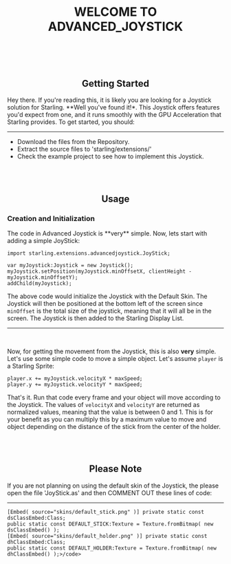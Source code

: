 <div align="center"> <h1>WELCOME TO ADVANCED_JOYSTICK<h1> </div>
<br/><br/>

<div align="center"><h2><strong>Getting Started</strong></h2></div>
Hey there. If you're reading this, it is likely you are looking for a Joystick solution for Starling. **Well you've 
found it!*. This Joystick offers features you'd expect from one, and it runs smoothly with the GPU Acceleration that 
Starling provides. To get started, you should:

----

- Download the files from the Repository.
- Extract the source files to 'starling/extensions/'
- Check the example project to see how to implement this Joystick.

<br/><br/>

<div align="center"><h2><strong>Usage</strong></h2></div>

<h3>Creation and Initialization</h3>
The code in Advanced Joystick is **very** simple. Now, lets start with adding a simple JoyStick:

<pre><code>import starling.extensions.advancedjoystick.JoyStick;

var myJoystick:Joystick = new Joystick();
myJoystick.setPosition(myJoystick.minOffsetX, clientHeight - myJoystick.minOffsetY);
addChild(myJoystick);
</code></pre>

The above code would initialize the Joystick with the Default Skin. The Joystick will then be positioned at the 
bottom left of the screen since `minOffset` is the total size of the joystick, meaning that it will all be in the 
screen. The Joystick is then added to the Starling Display List.

----
<br/>

Now, for getting the movement from the Joystick, this is also **very** simple. Let's use some simple code to move 
a simple object. Let's assume `player` is a Starling Sprite:

<pre><code>player.x += myJoystick.velocityX * maxSpeed;
player.y += myJoystick.velocityY * maxSpeed;
</code></pre>

That's it. Run that code every frame and your object will move according to the Joystick. The values of `velocityX` and 
`velocityY` are returned as normalized values, meaning that the value is between 0 and 1. This is for your benefit as 
you can multiply this by a maximum value to move and object depending on the distance of the stick from the center of 
the holder.

<br/><br/>

<div align="center"><h2><strong>Please Note</strong></h2></div>
If you are not planning on using the default skin of the Joystick, the please open the file 'JoyStick.as' and then
COMMENT OUT these lines of code:

----

<pre><code>[Embed( source="skins/default_stick.png" )] private static const dsClassEmbed:Class;
public static const DEFAULT_STICK:Texture = Texture.fromBitmap( new dsClassEmbed() );
[Embed( source="skins/default_holder.png" )] private static const dhClassEmbed:Class;
public static const DEFAULT_HOLDER:Texture = Texture.fromBitmap( new dhClassEmbed() );>/code></pre>
